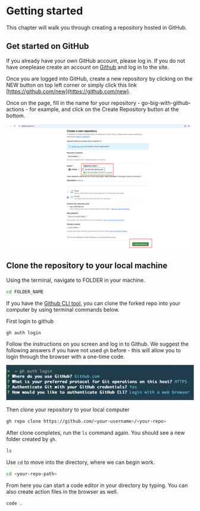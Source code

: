 # Getting started

This chapter will walk you through creating a repository hosted in GitHub.

## Get started on GitHub

If you already have your own GitHub account, please log in. If you do not have oneplease create an account on [Github](https://github.com) and log in to the site.

Once you are logged into GitHub, create a new repository by clicking on the NEW button on top left corner or simply click this link [https://github.com/new](https://github.com/new).

Once on the page, fill in the name for your repository - go-big-with-github-actions - for example, and click on the Create Repository button at the bottom. 

![signed in](_static/getting-started-1.png)

## Clone the repository to your local machine

Using the terminal, navigate to FOLDER in your machine. 

```bash
cd FOLDER_NAME
```

If you have the [Github CLI tool](https://formulae.brew.sh/formula/gh), you can clone the forked repo into your computer by using terminal commands below. 

First login to github

```bash
gh auth login
```
Follow the instructions on you screen and log in to Github. We suggest the following answers if you have not used `gh` before - this will allow you to login through the browser with a one-time code.

![gh auth](_static/getting-started-2.png)

Then clone your repository to your local computer

```bash
gh repo clone https://github.com/<your-username>/<your-repo>
```

After clone completes, run the `ls` command again. You should see a new folder created by `gh`.

```bash
ls
```

Use `cd` to move into the directory, where we can begin work.

```bash
cd <your-repo-path>
```

From here you can start a code editor in your directory by typing. You can also create action files in the browser as well.

```bash
code .
```